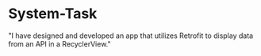 # System-Task
"I have designed and developed an app that utilizes Retrofit to display data from an API in a RecyclerView."
